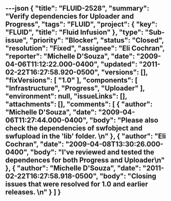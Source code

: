 ---json
{
  "title": "FLUID-2528",
  "summary": "Verify dependencies for Uploader and Progress",
  "tags": "FLUID",
  "project": {
    "key": "FLUID",
    "title": "Fluid Infusion"
  },
  "type": "Sub-issue",
  "priority": "Blocker",
  "status": "Closed",
  "resolution": "Fixed",
  "assignee": "Eli Cochran",
  "reporter": "Michelle D'Souza",
  "date": "2009-04-06T11:12:22.000-0400",
  "updated": "2011-02-22T16:27:58.920-0500",
  "versions": [],
  "fixVersions": [
    "1.0"
  ],
  "components": [
    "Infrastructure",
    "Progress",
    "Uploader"
  ],
  "environment": null,
  "issueLinks": [],
  "attachments": [],
  "comments": [
    {
      "author": "Michelle D'Souza",
      "date": "2009-04-06T11:27:44.000-0400",
      "body": "Please also check the dependencies of swfobject and swfupload in the 'lib' folder.&#x20;\n"
    },
    {
      "author": "Eli Cochran",
      "date": "2009-04-08T13:30:26.000-0400",
      "body": "I've reviewed and tested the dependences for both Progress and Uploader\n"
    },
    {
      "author": "Michelle D'Souza",
      "date": "2011-02-22T16:27:58.918-0500",
      "body": "Closing issues that were resolved for 1.0 and earlier releases.&#x20;\n"
    }
  ]
}
---

        
